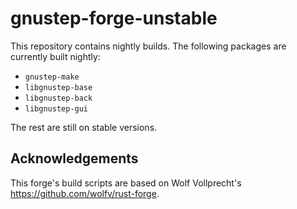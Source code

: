 # gnustep-forge-unstable

This repository contains nightly builds. The following packages are currently built nightly:

* `gnustep-make`
* `libgnustep-base`
* `libgnustep-back`
* `libgnustep-gui`

The rest are still on stable versions.

## Acknowledgements

This forge's build scripts are based on Wolf Vollprecht's https://github.com/wolfv/rust-forge.

